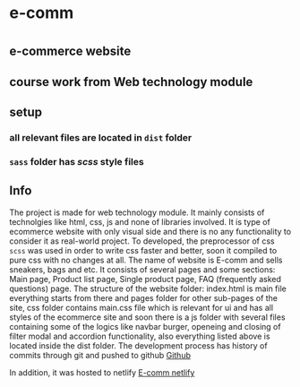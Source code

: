 # e-comm
#
## e-commerce website
## course work from Web technology module

## setup
### all relevant files are located in `dist` folder
### `sass` folder has *scss* style files

## Info

The project is made for web technology module. It mainly consists of technolgies like html, css, js
and none of libraries involved. It is type of ecommerce website with only visual side and there is no any functionality to consider it as real-world project. To developed, the preprocessor of css `scss` was used in order to write css faster and better, soon it compiled to pure css with no changes at all. The name of website is E-comm and sells sneakers, bags and etc. It consists of several pages and some sections: Main page, Product list page, Single product page, FAQ (frequently asked questions) page. The structure of the website folder: index.html is main file everything starts from there and pages folder for other sub-pages of the site, css folder contains main.css file which is relevant for ui and has all styles of the ecommerce site and soon there is a js folder with several files containing some of the logics like navbar burger, openeing and closing of filter modal and accordion functionality, also everything listed above is located inside the dist folder. The development process has history of commits through git and pushed to github
[Github](https://github.com/Fozil1771/e-comm)

In addition, it was hosted to netlify
[E-comm netlify](https://e-comm-web.netlify.app/)

